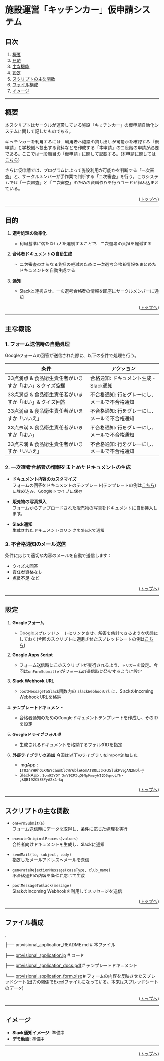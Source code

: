 # 施設運営「キッチンカー」仮申請システム

## 目次

1. [概要](#概要)
2. [目的](#目的)
3. [主な機能](#主な機能)
4. [設定](#設定)
5. [スクリプトの主な関数](#スクリプトの主な機能)
6. [ファイル構成](#ファイル構成)
7. [イメージ](#イメージ)

---

## 概要
 
本スクリプトはサークルが運営している施設「キッチンカー」の仮申請自動化システムに関して記したものである。

キッチンカーを利用するには、利用者へ施設の貸し出しが可能かを確認する「仮申請」と学校側へ提出する資料などを作成する「本申請」の二段階の申請が必要である。ここでは一段階目の「仮申請」に関して記載する。(本申請に関しては[こちら](/Kitchen_Car/Kitchen_Car_application/application_README.md))

さらに仮申請では、プログラムによって施設利用が可能かを判断する「一次審査」と、サークルメンバーが手作業で判断する「二次審査」を行う。このシステムでは「一次審査」と「二次審査」のための資料作りを行うコードが組み込まれている。

<p align="right">(<a href="#top">トップへ</a>)</p>

---

## 目的

1. **選考処理の効率化**  
   - 利用基準に満たない人を選別することで、二次選考の負担を軽減する

2. **合格者ドキュメントの自動生成**  
   - 二次審査のさらなる負担の軽減のために一次選考合格者情報をまとめたドキュメントを自動生成する

3. **通知**  
   - Slackと連携させ、一次選考合格者の情報を即座にサークルメンバーに通知


<p align="right">(<a href="#top">トップへ</a>)</p>

---

## 主な機能

### 1. フォーム送信時の自動処理

Googleフォームの回答が送信された際に、以下の条件で処理を行う。

| **条件**                             | **アクション**                                                                                   |
|--------------------------------------|-------------------------------------------------------------------------------------------------|
| 33点満点 & 食品衛生責任者がいますか「はい」& クイズ空欄 | 合格通知: ドキュメント生成・Slack通知                                                    |
| 33点満点 & 食品衛生責任者がいますか「はい」& クイズ回答 | 不合格通知: 行をグレーにし、メールで不合格通知                                                    |
| 33点満点 & 食品衛生責任者がいますか「いいえ」          | 不合格通知: 行をグレーにし、メールで不合格通知                                                    |
| 33点未満 & 食品衛生責任者がいますか「はい」            | 不合格通知: 行をグレーにし、メールで不合格通知                                                    |
| 33点未満 & 食品衛生責任者がいますか「いいえ」          | 不合格通知: 行をグレーにし、メールで不合格通知                                                    |

### 2. 一次選考合格者の情報をまとめたドキュメントの生成

- **ドキュメント内容のカスタマイズ**  
   フォームの回答をドキュメントのテンプレート(テンプレートの例は[こちら](/Kitchen_Car/Kitchen_Car_provisional_application/provisional_application_docs.pdf))に埋め込み、Googleドライブに保存

- **販売物の写真挿入**  
   フォームからアップロードされた販売物の写真をドキュメントに自動挿入します。

- **Slack通知**  
   生成されたドキュメントのリンクをSlackで通知

### 3. 不合格通知のメール送信

条件に応じて適切な内容のメールを自動で送信します：

- クイズ未回答
- 責任者資格なし
- 点数不足 など


<p align="right">(<a href="#top">トップへ</a>)</p>

---

## 設定

1. **Googleフォーム**  
   - Googleスプレッドシートにリンクさせ、解答を集計できるような状態にしておく(今回のスクリプトに適用させたスプレッドシートの例は[こちら](/Kitchen_Car/Kitchen_Car_provisional_application/provisional_application_form.xlsx))

2. **Google Apps Script**  
   - フォーム送信時にこのスクリプトが実行されるよう、`トリガー`を設定。今回は`onFormSubmit(e)`がフォームの送信時に発火するように設定

3. **Slack Webhook URL**  
   - `postMessageToSlack`関数内の `slackWebhookUrl` に、SlackのIncoming Webhook URLを格納

4. **テンプレートドキュメント**  
   - 合格者通知のためのGoogleドキュメントテンプレートを作成し、そのIDを設定

5. **Googleドライブフォルダ**  
   - 生成されるドキュメントを格納するフォルダIDを指定

6. **外部ライブラリの追加**
    今回は以下のライブラリをimport追加した
   - ImgApp : `1T03nYHRho6XMWYcaumClcWr6ble65mAT8OLJqRFJ5lukPVogAN2NDl-y`
    - SlackApp : `1on93YOYfSmV92R5q59NpKmsyWIQD8qnoLYk-gkQBI92C58SPyA2x1-bq`


<p align="right">(<a href="#top">トップへ</a>)</p>

---

## スクリプトの主な関数

- `onFormSubmit(e)`  
  フォーム送信時にデータを取得し、条件に応じた処理を実行

- `executeOriginalProcess(values)`  
  合格者向けドキュメントを生成し、Slackに通知

- `sendMail(to, subject, body)`  
  指定したメールアドレスへメールを送信

- `generateRejectionMessage(caseType, club_name)`  
  不合格通知の内容を条件に応じて生成

- `postMessageToSlack(message)`  
  SlackのIncoming Webhookを利用してメッセージを送信


<p align="right">(<a href="#top">トップへ</a>)</p>

---
## ファイル構成

.

├── provisional_application_README.md                              # 本ファイル

├── [provisional_application.jp](provisional_application.jp)     # コード

├── [provisional_application_docs.pdf](provisional_application_docs.pdf)   # テンプレートドキュメント

└── [provisional_application_form.xlsx](provisional_application_form.xlsx)  # フォームの内容を反映させたスプレッドシート(出力の関係でExcelファイルになっている。本来はスプレッドシートのデータ)

<p align="right">(<a href="#top">トップへ</a>)</p>

---

## イメージ

- **Slack通知イメージ**: 準備中
- **デモ動画**: 準備中

---

<p align="right">(<a href="#top">トップへ</a>)</p>